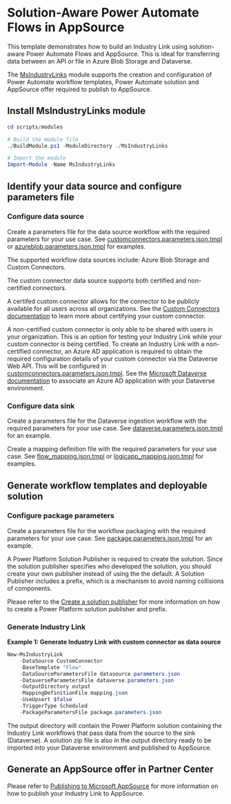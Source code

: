 # Solution-Aware Power Automate Flows in AppSource

This template demonstrates how to build an Industry Link using solution-aware Power Automate Flows and AppSource. This is ideal for transferring data between an API or file in Azure Blob Storage and Dataverse.

The [MsIndustryLinks](scripts/modules/MsIndustryLinks/README.md) module supports the creation and configuration of Power Automate workflow templates, Power Automate solution and AppSource offer required to publish to AppSource.

## Install MsIndustryLinks module

```powershell
cd scripts/modules

# Build the module file
./BuildModule.ps1 -ModuleDirectory ./MsIndustryLinks

# Import the module
Import-Module -Name MsIndustryLinks
```

## Identify your data source and configure parameters file

### Configure data source

Create a parameters file for the data source workflow with the required parameters for your use case. See [customconnectors.parameters.json.tmpl](scripts/modules/MsIndustryLinks/templates/data_source/customconnector/customconnectors.parameters.json.tmpl) or [azureblob.parameters.json.tmpl](scripts/modules/MsIndustryLinks/templates/data_source/azureblob/azureblob.parameters.json.tmpl) for examples.

The supported workflow data sources include: Azure Blob Storage and Custom Connectors.

The custom connector data source supports both certified and non-certified connectors.

A certifed custom connector allows for the connector to be publicly available for all users across all organizations. See the [Custom Connectors documentation](connectors/power_platform_custom_connector/README.md) to learn more about certifying your custom connector.

A non-certified custom connector is only able to be shared with users in your organization. This is an option for testing your Industry Link while your custom connector is being certified.
To create an Industry Link with a non-certified connector, an Azure AD application is required to obtain the required configuration details of your custom connector via the Dataverse Web API. This will be configured in [customconnectors.parameters.json.tmpl](scripts/modules/MsIndustryLinks/templates/data_source/customconnector/customconnectors.parameters.json.tmpl). See the [Microsoft Dataverse documentation](https://learn.microsoft.com/en-us/power-apps/developer/data-platform/build-web-applications-server-server-s2s-authentication) to associate an Azure AD application with your Dataverse environment.

### Configure data sink

Create a parameters file for the Dataverse ingestion workflow with the required parameters for your use case. See [dataverse.parameters.json.tmpl](scripts/modules/MsIndustryLinks/templates/ingest/dataverse.parameters.json.tmpl) for an example.

Create a mapping definition file with the required parameters for your use case. See [flow_mapping.json.tmpl](scripts/modules/MsIndustryLinks/templates/ingest/flow_mapping.json.tmpl) or [logicapp_mapping.json.tmpl](scripts/modules/MsIndustryLinks/templates/ingest/logicapp_mapping.json.tmpl) for examples.

## Generate workflow templates and deployable solution

### Configure package parameters

Create a parameters file for the workflow packaging with the required parameters for your use case. See [package.parameters.json.tmpl](scripts/modules/MsIndustryLinks/templates/package/package.parameters.json.tmpl) for an example.

A Power Platform Solution Publisher is required to create the solution. Since the solution publisher specifies who developed the solution, you should create your own publisher instead of using the the default. A Solution Publisher includes a prefix, which is a mechanism to avoid naming collisions of components.

Please refer to the [Create a solution publisher](https://learn.microsoft.com/en-us/power-apps/maker/data-platform/create-solution#create-a-solution-publisher) for more information on how to create a Power Platform solution publisher and prefix.

### Generate Industry Link

**Example 1: Generate Industry Link with custom connector as data source**

```powershell
New-MsIndustryLink
    -DataSource CustomConnector
    -BaseTemplate "Flow"
    -DataSourceParametersFile datasource.parameters.json
    -DataverseParametersFile dataverse.parameters.json
    -OutputDirectory output
    -MappingDefinitionFile mapping.json
    -UseUpsert $false
    -TriggerType Scheduled
    -PackageParametersFile package.parameters.json
```

The output directory will contain the Power Platform solution containing the Industry Link workflows that pass data from the source to the sink (Dataverse). A solution zip file is also in the output directory ready to be imported into your Dataverse environment and published to AppSource.

## Generate an AppSource offer in Partner Center

Please refer to [Publishing to Microsoft AppSource](scripts/modules/MsIndustryLinks/appsource/AppSourcePublishing.md) for more information on how to publish your Industry Link to AppSource.
